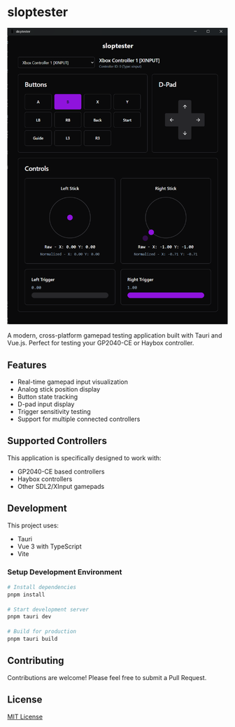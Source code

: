 # sloptester

<img src=".github/images/sloptester.png" alt="sloptester interface" width="800"/>

A modern, cross-platform gamepad testing application built with Tauri and Vue.js. Perfect for testing your GP2040-CE or Haybox controller.

## Features

- Real-time gamepad input visualization
- Analog stick position display
- Button state tracking
- D-pad input display
- Trigger sensitivity testing
- Support for multiple connected controllers

## Supported Controllers

This application is specifically designed to work with:
- GP2040-CE based controllers
- Haybox controllers
- Other SDL2/XInput gamepads

## Development

This project uses:
- Tauri
- Vue 3 with TypeScript
- Vite

### Setup Development Environment

```bash
# Install dependencies
pnpm install

# Start development server
pnpm tauri dev

# Build for production
pnpm tauri build
```

## Contributing

Contributions are welcome! Please feel free to submit a Pull Request.

## License

[MIT License](LICENSE)
